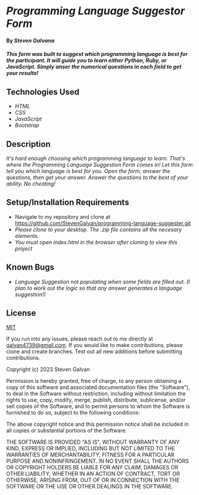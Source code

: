 # _Programming Language Suggestor Form_

#### By _**Steven Galvana**_

#### _This form was built to suggest which programming language is best for the participant. It will guide you to learn either Python, Ruby, or JavaScript. Simply anser the numerical questions in each field to get your results!_

## Technologies Used

* _HTML_
* _CSS_
* _JavaScript_
* _Bootstrap_

## Description

_It's hard enough choosing which programming language to learn. That's where the Programming Language Suggestion Form comes in! Let this form tell you which language is best for you. Open the form, answer the questions, then get your answer. Answer the questions to the best of your ability. No cheating!_

## Setup/Installation Requirements

* Navigate to my repository and clone at https://github.com/StevenGalvan/programming-language-suggester.git
* _Please clone to your desktop. The .zip file contains all the necesary elements._
* _You must open index.html in the browser after cloning to view this project_

## Known Bugs

* _Language Suggestion not populating when some fields are filled out. (I plan to work out the logic so that any answer generates a language suggestion!)_

## License

[MIT](https://choosealicense.com/licenses/mit/)

If you run into any issues, please reach out to me directly at galvan4739@gmail.com. If you would like to make contributions, please clone and create branches. Test out all new additions before submitting contributions.

Copyright (c) 2023 Steven Galvan

Permission is hereby granted, free of charge, to any person obtaining a copy of this software and associated documentation files (the "Software"), to deal in the Software without restriction, including without limitation the rights to use, copy, modify, merge, publish, distribute, sublicense, and/or sell copies of the Software, and to permit persons to whom the Software is furnished to do so, subject to the following conditions:

The above copyright notice and this permission notice shall be included in all copies or substantial portions of the Software.

THE SOFTWARE IS PROVIDED "AS IS", WITHOUT WARRANTY OF ANY KIND, EXPRESS OR IMPLIED, INCLUDING BUT NOT LIMITED TO THE WARRANTIES OF MERCHANTABILITY, FITNESS FOR A PARTICULAR PURPOSE AND NONINFRINGEMENT. IN NO EVENT SHALL THE AUTHORS OR COPYRIGHT HOLDERS BE LIABLE FOR ANY CLAIM, DAMAGES OR OTHER LIABILITY, WHETHER IN AN ACTION OF CONTRACT, TORT OR OTHERWISE, ARISING FROM, OUT OF OR IN CONNECTION WITH THE SOFTWARE OR THE USE OR OTHER DEALINGS IN THE SOFTWARE.

